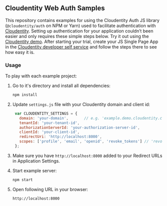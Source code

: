 ## Cloudentity Web Auth Samples

This repository contains examples for using the Cloudentity Auth JS library (`@cloudentity/auth` on NPM or Yarn) used to facilitate authentication with [Cloudentity](https://cloudentity.com "Cloudentity - Developer Self Service for Identity, API and Microservice Security").
Setting up authentication for your application couldn’t been easier and only requires these simple steps below.
Try it out using the [Cloudentity demo](https://www.cloudentity.com/demo "Try Cloudentity online demo"). After starting your trial, create your JS Single Page App in the [Cloudentity developer self service](https://demo.cloudentity.com/user/#/developer/applications "Go to the your developer self care portal at Cloudentity public demo") and follow the steps there to see how easy it is.

### Usage

To play with each example project:

1. Go to it's directory and install all dependencies:

    ```bash
    npm install
    ```

2. Update `settings.js` file with your Cloudentity domain and client id:

    ```javascript
     var CLOUDENTITY_SETTINGS = {
       domain: 'your-domain',       // e.g. 'example.demo.cloudentity.com'
       tenantId: 'your-tenant-id',
       authorizationServerId: 'your-authorization-server-id',
       clientId: 'your-client-id',
       redirectUri: 'http://localhost:8000',
       scopes: ['profile', 'email', 'openid', 'revoke_tokens'] // 'revoke_tokens' scope must be present for 'logout' action to revoke token! Without it, token will only be deleted from browser's local storage.
     };
    ```

3. Make sure you have `http://localhost:8000` added to your Redirect URLs in Application Settings.

4. Start example server:    

    ```bash    
    npm start
    ```

5. Open following URL in your browser:

    ```
    http://localhost:8000 
    ```
